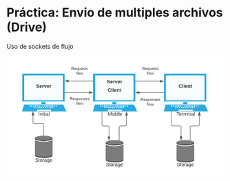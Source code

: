 # Práctica: Envio de multiples archivos (Drive)
Uso de sockets de flujo


![Diagrama de funcionamiento](https://github.com/AaronGG11/Aplicaciones-para-comunicaciones-de-red/blob/master/Practicas/EnvioArchivos/images/diagrama.png?raw=true)



